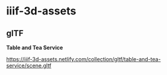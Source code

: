 # iiif-3d-assets

## glTF

__Table and Tea Service__

https://iiif-3d-assets.netlify.com/collection/gltf/table-and-tea-service/scene.gltf